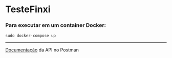 # TesteFinxi

### Para executar em um container Docker:
`sudo docker-compose up`

-------------------------------------------------------------------------------------

[Documentação](https://documenter.getpostman.com/view/6858740/T1LFpB45?version=latest) da API no Postman